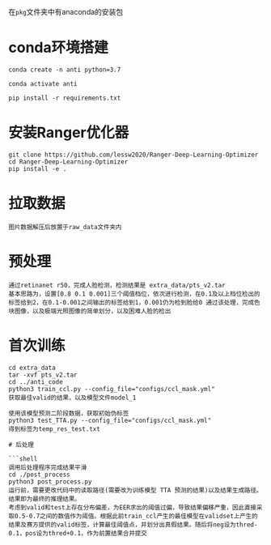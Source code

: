 在`pkg`文件夹中有anaconda的安装包
# conda环境搭建

```shell
conda create -n anti python=3.7

conda activate anti

pip install -r requirements.txt
```

# 安装Ranger优化器

```shell
git clone https://github.com/lessw2020/Ranger-Deep-Learning-Optimizer
cd Ranger-Deep-Learning-Optimizer
pip install -e .
```

# 拉取数据

```shell
图片数据解压后放置于raw_data文件夹内
```
# 预处理

```shell
通过retinanet r50，完成人脸检测，检测结果是 extra_data/pts_v2.tar
基本思路为，设置[0.8 0.1 0.001]三个阈值档位，依次进行检测，在0.1及以上档位检出的标签给到2，在0.1-0.001之间输出的标签给到1，0.001仍为检到脸给0 通过该处理，完成色块图像，以及极端光照图像的简单划分，以及困难人脸的检出

```

# 首次训练
```shell
cd extra_data
tar -xvf pts_v2.tar
cd ../anti_code
python3 train_ccl.py --config_file="configs/ccl_mask.yml"
获取最佳valid的结果，以及模型文件model_1

使用该模型预测二阶段数据，获取初始伪标签
python3 test_TTA.py --config_file="configs/ccl_mask.yml"
得到标签为temp_res_test.txt

# 后处理

```shell
调用后处理程序完成结果平滑
cd ./post_process
python3 post_process.py
运行前，需要更改代码中的读取路径(需要改为训练模型 TTA 预测的结果)以及结果生成路径。结果即为最终的推理结果。
考虑到valid和test上存在分布偏差，为EER求出的阈值过偏，导致结果偏移严重，因此直接采取0.5-0.7之间的数值作为阈值。根据此前train_ccl产生的最佳模型在validset上产生的结果及赛方提供的valid标签，计算最佳阈值点，并划分出真假结果。随后将neg设为thred-0.1，pos设为thred+0.1，作为前置结果合并提交

```
